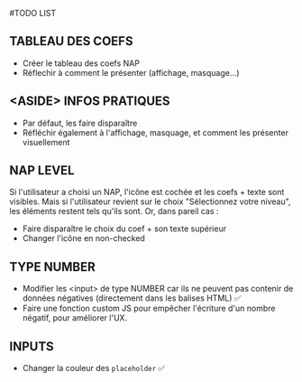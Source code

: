 #TODO LIST

## TABLEAU DES COEFS
- Créer le tableau des coefs NAP
- Réflechir à comment le présenter (affichage, masquage...)

## \<ASIDE\> INFOS PRATIQUES
- Par défaut, les faire disparaître
- Réfléchir également à l'affichage, masquage, et comment les présenter visuellement

## NAP LEVEL
Si l'utilisateur a choisi un NAP, l'icône est cochée et les coefs + texte sont visibles. Mais si l'utilisateur revient sur le choix "Sélectionnez votre niveau", les éléments restent tels qu'ils sont. Or, dans pareil cas :
- Faire disparaître le choix du coef + son texte supérieur
- Changer l'icône en non-checked

## TYPE NUMBER
- Modifier les \<input> de type NUMBER car ils ne peuvent pas contenir de données négatives (directement dans les balises HTML) ✅
- Faire une fonction custom JS pour empêcher l'écriture d'un nombre négatif, pour améliorer l'UX.

## INPUTS
- Changer la couleur des `placeholder` ✅